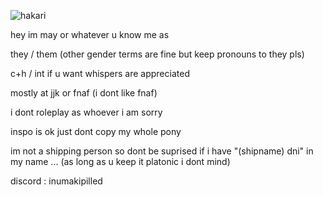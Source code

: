 ![hakari](https://github.com/velocicoaster/velocicoaster/assets/163074010/39a38ceb-b189-4420-9a9d-6edc0554b7fd)

hey im may or whatever u know me as

they / them (other gender terms are fine but keep pronouns to they pls)

c+h / int if u want whispers are appreciated

mostly at jjk or fnaf (i dont like fnaf)

i dont roleplay as whoever i am sorry

inspo is ok just dont copy my whole pony

im not a shipping person so dont be suprised if i have "(shipname) dni" in my name ... (as long as u keep it platonic i dont mind)

discord : inumakipilled
